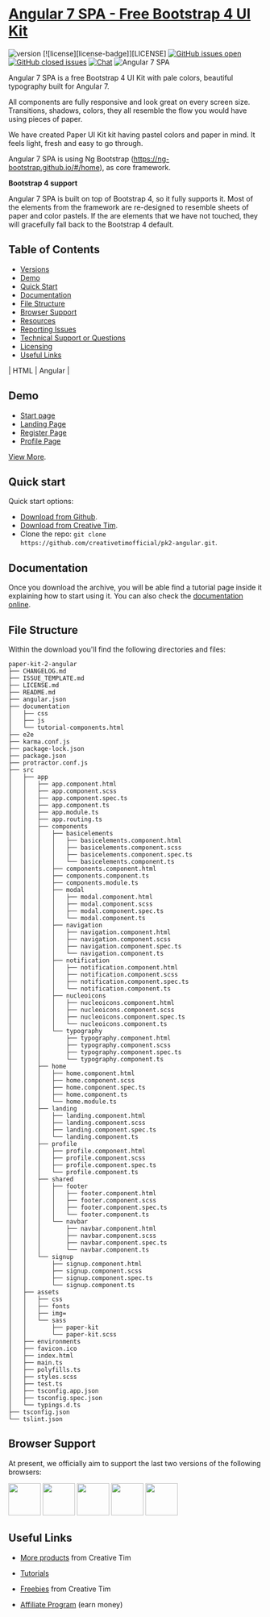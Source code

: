# [Angular 7 SPA - Free Bootstrap 4 UI Kit](https://demos.creative-tim.com/paper-kit-2-angular/)

![version](https://img.shields.io/badge/version-1.1.0-blue.svg) [![license][license-badge]][LICENSE] [![GitHub issues open](https://img.shields.io/github/issues/creativetimofficial/paper-kit-2-angular.svg?maxAge=2592000)](https://github.com/creativetimofficial/paper-kit-2-angular/issues?q=is%3Aopen+is%3Aissue) [![GitHub closed issues](https://img.shields.io/github/issues-closed-raw/creativetimofficial/paper-kit-2-angular.svg?maxAge=259200)](https://github.com/creativetimofficial/paper-kit-2-angular/issues?q=is%3Aissue+is%3Aclosed) [![Chat](https://img.shields.io/badge/chat-on%20discord-7289da.svg)](https://discord.gg/E4aHAQy)
![Angular 7 SPA](https://s3.amazonaws.com/creativetim_bucket/products/65/original/opt_pk2_angular_thumbnail.jpg "Angular 7 SPA Free")

Angular 7 SPA is a free Bootstrap 4 UI Kit with pale colors, beautiful typography built for Angular 7.

All components are fully responsive and look great on every screen size. Transitions, shadows, colors, they all resemble the flow you would have using pieces of paper.

We have created Paper UI Kit kit having pastel colors and paper in mind. It feels light, fresh and easy to go through.

Angular 7 SPA is using Ng Bootstrap (https://ng-bootstrap.github.io/#/home), as core framework.

**Bootstrap 4 support**

Angular 7 SPA is built on top of Bootstrap 4, so it fully supports it. Most of the elements from the framework are re-designed to resemble sheets of paper and color pastels. If the are elements that we have not touched, they will gracefully fall back to the Bootstrap 4 default.

## Table of Contents

* [Versions](#versions)
* [Demo](#demo)
* [Quick Start](#quick-start)
* [Documentation](#documentation)
* [File Structure](#file-structure)
* [Browser Support](#browser-support)
* [Resources](#resources)
* [Reporting Issues](#reporting-issues)
* [Technical Support or Questions](#technical-support-or-questions)
* [Licensing](#licensing)
* [Useful Links](#useful-links)


| HTML | Angular |


## Demo

- [Start page](https://demos.creative-tim.com/paper-kit-2-angular/home)
- [Landing Page](https://demos.creative-tim.com/paper-kit-2-angular/landing)
- [Register Page](https://demos.creative-tim.com/paper-kit-2-angular/signup)
- [Profile Page](https://demos.creative-tim.com/paper-kit-2-angular/user-profile)

[View More](https://demos.creative-tim.com/paper-kit-2-angular/).


## Quick start

Quick start options:

- [Download from Github](https://github.com/creativetimofficial/pk2-angular.git).
- [Download from Creative Tim](https://www.creative-tim.com/product/paper-kit-2-angular).
- Clone the repo: `git clone https://github.com/creativetimofficial/pk2-angular.git`.


## Documentation

Once you download the archive, you will be able find a tutorial page inside it explaining how to start using it. You can also check the [documentation online](https://demos.creative-tim.com/paper-kit-2-angular/documentation/tutorial).

## File Structure

Within the download you'll find the following directories and files:

```
paper-kit-2-angular
├── CHANGELOG.md
├── ISSUE_TEMPLATE.md
├── LICENSE.md
├── README.md
├── angular.json
├── documentation
│   ├── css
│   ├── js
│   └── tutorial-components.html
├── e2e
├── karma.conf.js
├── package-lock.json
├── package.json
├── protractor.conf.js
├── src
│   ├── app
│   │   ├── app.component.html
│   │   ├── app.component.scss
│   │   ├── app.component.spec.ts
│   │   ├── app.component.ts
│   │   ├── app.module.ts
│   │   ├── app.routing.ts
│   │   ├── components
│   │   │   ├── basicelements
│   │   │   │   ├── basicelements.component.html
│   │   │   │   ├── basicelements.component.scss
│   │   │   │   ├── basicelements.component.spec.ts
│   │   │   │   └── basicelements.component.ts
│   │   │   ├── components.component.html
│   │   │   ├── components.component.ts
│   │   │   ├── components.module.ts
│   │   │   ├── modal
│   │   │   │   ├── modal.component.html
│   │   │   │   ├── modal.component.scss
│   │   │   │   ├── modal.component.spec.ts
│   │   │   │   └── modal.component.ts
│   │   │   ├── navigation
│   │   │   │   ├── navigation.component.html
│   │   │   │   ├── navigation.component.scss
│   │   │   │   ├── navigation.component.spec.ts
│   │   │   │   └── navigation.component.ts
│   │   │   ├── notification
│   │   │   │   ├── notification.component.html
│   │   │   │   ├── notification.component.scss
│   │   │   │   ├── notification.component.spec.ts
│   │   │   │   └── notification.component.ts
│   │   │   ├── nucleoicons
│   │   │   │   ├── nucleoicons.component.html
│   │   │   │   ├── nucleoicons.component.scss
│   │   │   │   ├── nucleoicons.component.spec.ts
│   │   │   │   └── nucleoicons.component.ts
│   │   │   └── typography
│   │   │       ├── typography.component.html
│   │   │       ├── typography.component.scss
│   │   │       ├── typography.component.spec.ts
│   │   │       └── typography.component.ts
│   │   ├── home
│   │   │   ├── home.component.html
│   │   │   ├── home.component.scss
│   │   │   ├── home.component.spec.ts
│   │   │   ├── home.component.ts
│   │   │   └── home.module.ts
│   │   ├── landing
│   │   │   ├── landing.component.html
│   │   │   ├── landing.component.scss
│   │   │   ├── landing.component.spec.ts
│   │   │   └── landing.component.ts
│   │   ├── profile
│   │   │   ├── profile.component.html
│   │   │   ├── profile.component.scss
│   │   │   ├── profile.component.spec.ts
│   │   │   └── profile.component.ts
│   │   ├── shared
│   │   │   ├── footer
│   │   │   │   ├── footer.component.html
│   │   │   │   ├── footer.component.scss
│   │   │   │   ├── footer.component.spec.ts
│   │   │   │   └── footer.component.ts
│   │   │   └── navbar
│   │   │       ├── navbar.component.html
│   │   │       ├── navbar.component.scss
│   │   │       ├── navbar.component.spec.ts
│   │   │       └── navbar.component.ts
│   │   └── signup
│   │       ├── signup.component.html
│   │       ├── signup.component.scss
│   │       ├── signup.component.spec.ts
│   │       └── signup.component.ts
│   ├── assets
│   │   ├── css
│   │   ├── fonts
│   │   ├── img=
│   │   └── sass
│   │       ├── paper-kit
│   │       └── paper-kit.scss
│   ├── environments
│   ├── favicon.ico
│   ├── index.html
│   ├── main.ts
│   ├── polyfills.ts
│   ├── styles.scss
│   ├── test.ts
│   ├── tsconfig.app.json
│   ├── tsconfig.spec.json
│   └── typings.d.ts
├── tsconfig.json
└── tslint.json

```
## Browser Support

At present, we officially aim to support the last two versions of the following browsers:

<img src="https://s3.amazonaws.com/creativetim_bucket/github/browser/chrome.png" width="64" height="64"> <img src="https://s3.amazonaws.com/creativetim_bucket/github/browser/firefox.png" width="64" height="64"> <img src="https://s3.amazonaws.com/creativetim_bucket/github/browser/edge.png" width="64" height="64"> <img src="https://s3.amazonaws.com/creativetim_bucket/github/browser/safari.png" width="64" height="64"> <img src="https://s3.amazonaws.com/creativetim_bucket/github/browser/opera.png" width="64" height="64">

## Useful Links

- [More products](https://www.creative-tim.com/bootstrap-themes) from Creative Tim

- [Tutorials](https://www.youtube.com/channel/UCVyTG4sCw-rOvB9oHkzZD1w)

- [Freebies](https://www.creative-tim.com/bootstrap-themes/free) from Creative Tim

- [Affiliate Program](https://www.creative-tim.com/affiliates/new) (earn money)
